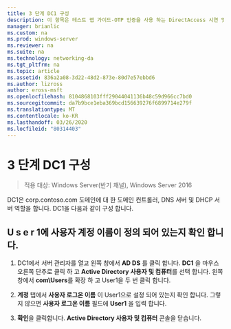 ```yaml
---
title: 3 단계 DC1 구성
description: 이 항목은 테스트 랩 가이드-OTP 인증을 사용 하는 DirectAccess 시연 및 Windows Server 2016에 대 한 RSA SecurID의 일부입니다.
manager: brianlic
ms.custom: na
ms.prod: windows-server
ms.reviewer: na
ms.suite: na
ms.technology: networking-da
ms.tgt_pltfrm: na
ms.topic: article
ms.assetid: 836a2a08-3d22-48d2-873e-80d7e57ebbd6
ms.author: lizross
author: eross-msft
ms.openlocfilehash: 8104868103fff29044041136b48c59d966cc7bd0
ms.sourcegitcommit: da7b9bce1eba369bcd156639276f6899714e279f
ms.translationtype: MT
ms.contentlocale: ko-KR
ms.lasthandoff: 03/26/2020
ms.locfileid: "80314403"
---
```

# <a name="step-3-configure-dc1"></a>3 단계 DC1 구성

>적용 대상: Windows Server(반기 채널), Windows Server 2016

DC1은 corp.contoso.com 도메인에 대 한 도메인 컨트롤러, DNS 서버 및 DHCP 서버 역할을 합니다. DC1을 다음과 같이 구성 합니다.  
  
## <a name="verify-user1-has-a-user-principal-name-defined-on-dc1"></a>U s e r 1에 사용자 계정 이름이 정의 되어 있는지 확인 합니다.  
  
1.  DC1에서 서버 관리자를 열고 왼쪽 창에서 **AD DS** 를 클릭 합니다. **DC1** 을 마우스 오른쪽 단추로 클릭 하 고 **Active Directory 사용자 및 컴퓨터**를 선택 합니다. 왼쪽 창에서 **com\Users**를 확장 하 고 User1을 두 번 클릭 합니다.  
  
2.  **계정** 탭에서 **사용자 로그온 이름** 이 User1으로 설정 되어 있는지 확인 합니다. 그렇지 않으면 **사용자 로그온 이름** 필드에 **User1** 을 입력 합니다.  
  
3.  **확인**을 클릭합니다. **Active Directory 사용자 및 컴퓨터** 콘솔을 닫습니다.  
  


